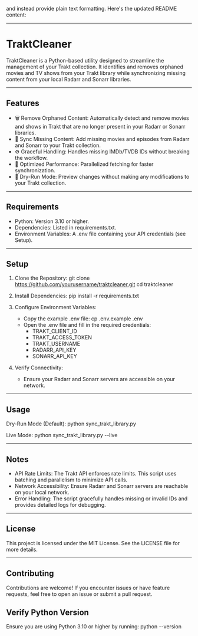 ﻿and instead provide plain text formatting. Here's the updated README content:

---

# TraktCleaner

TraktCleaner is a Python-based utility designed to streamline the management of your Trakt collection. It identifies and removes orphaned movies and TV shows from your Trakt library while synchronizing missing content from your local Radarr and Sonarr libraries.

---

## Features
- 🗑️ Remove Orphaned Content: Automatically detect and remove movies and shows in Trakt that are no longer present in your Radarr or Sonarr libraries.
- 🔄 Sync Missing Content: Add missing movies and episodes from Radarr and Sonarr to your Trakt collection.
- ⚙️ Graceful Handling: Handles missing IMDb/TVDB IDs without breaking the workflow.
- 🚀 Optimized Performance: Parallelized fetching for faster synchronization.
- 🧪 Dry-Run Mode: Preview changes without making any modifications to your Trakt collection.

---

## Requirements
- Python: Version 3.10 or higher.
- Dependencies: Listed in requirements.txt.
- Environment Variables: A .env file containing your API credentials (see Setup).

---

## Setup

1. Clone the Repository:
   git clone https://github.com/yourusername/traktcleaner.git
   cd traktcleaner

2. Install Dependencies:
   pip install -r requirements.txt

3. Configure Environment Variables:
   - Copy the example .env file:
     cp .env.example .env
   - Open the .env file and fill in the required credentials:
     - TRAKT_CLIENT_ID
     - TRAKT_ACCESS_TOKEN
     - TRAKT_USERNAME
     - RADARR_API_KEY
     - SONARR_API_KEY

4. Verify Connectivity:
   - Ensure your Radarr and Sonarr servers are accessible on your network.

---

## Usage

Dry-Run Mode (Default):
   python sync_trakt_library.py

Live Mode:
   python sync_trakt_library.py --live

---

## Notes
- API Rate Limits: The Trakt API enforces rate limits. This script uses batching and parallelism to minimize API calls.
- Network Accessibility: Ensure Radarr and Sonarr servers are reachable on your local network.
- Error Handling: The script gracefully handles missing or invalid IDs and provides detailed logs for debugging.

---

## License
This project is licensed under the MIT License. See the LICENSE file for more details.

---

## Contributing
Contributions are welcome! If you encounter issues or have feature requests, feel free to open an issue or submit a pull request.

## Verify Python Version
Ensure you are using Python 3.10 or higher by running:
python --version